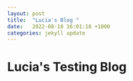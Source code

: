 ```yaml
---
layout: post
title:  "Lucia's Blog "
date:   2022-08-18 16:01:18 +1000
categories: jekyll update
---
```


# Lucia's Testing Blog